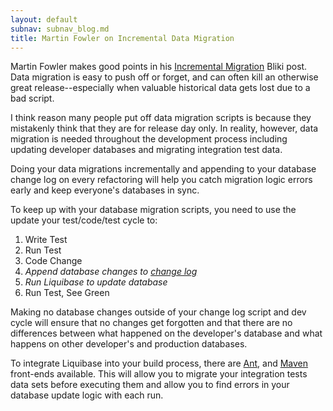 ```yaml
---
layout: default
subnav: subnav_blog.md
title: Martin Fowler on Incremental Data Migration
---
```


Martin Fowler makes good points in his <a href="http://martinfowler.com/bliki/IncrementalMigration.html" target="_blank">Incremental Migration</a> Bliki post. Data migration is easy to push off or forget, and can often kill an otherwise great release--especially when valuable historical data gets lost due to a bad script.

I think reason many people put off data migration scripts is because they mistakenly think that they are for release day only. In reality, however, data migration is needed throughout the development process including updating developer databases and migrating integration test data.

Doing your data migrations incrementally and appending to your database change log on every refactoring will help you catch migration logic errors early and keep everyone's databases in sync.

To keep up with your database migration scripts, you need to use the update your test/code/test cycle to:

1. Write Test
1. Run Test
1. Code Change
1. *Append database changes to <a href="https://www.liquibase.org/documentation/databasechangelog.html" target="_blank">change log</a>*
1. *Run Liquibase to update database*
1. Run Test, See Green

Making no database changes outside of your change log script and dev cycle will ensure that no changes get forgotten and that there are no differences between what happened on the developer's database and what happens on other developer's and production databases.

To integrate Liquibase into your build process, there are <a href="https://www.liquibase.org/documentation/ant/index.html" target="_blank">Ant</a>, and <a href="https://www.liquibase.org/documentation/maven/index.html" target="_blank">Maven</a> front-ends available. This will allow you to migrate your integration tests data sets before executing them and allow you to find errors in your database update logic with each run.<img src="http://feeds.feedburner.com/%7Er/liquibase/%7E4/329863436" alt="" width="1" height="1" />
